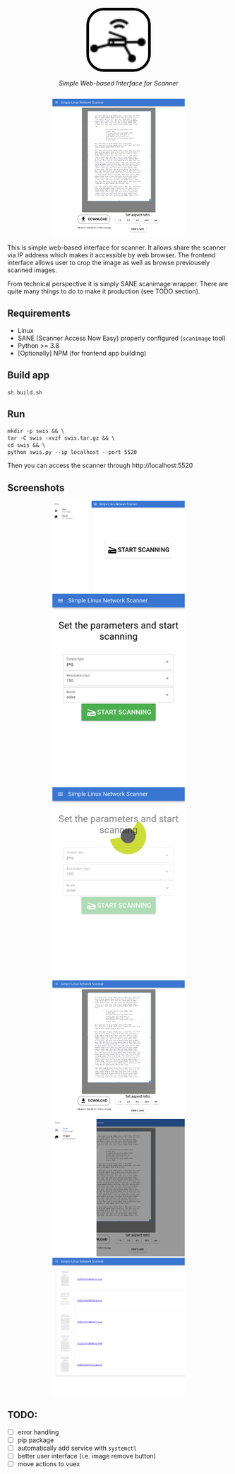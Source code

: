 <p align="center">
    <img src="logo.svg" style="width: 100pt; background: white; border-radius: 30pt; border: 5pt solid black" alt="StaticPIE" />
</p>
<p align="center">
    <em>Simple Web-based Interface for Scanner</em>
</p>

<p align="center" style="margin-top: 20pt;">
    <img src="screenshots/04-cropping.png" width="300">
</p>

This is simple web-based interface for scanner. It allows share the scanner via IP address which makes it accessible by web browser. The frontend interface allows user to crop the image as well as browse previousely scanned images.

From technical perspective it is simply SANE scanimage wrapper. There are quite many things to do to make it production (see TODO section).

## Requirements

- Linux
- SANE (Scanner Access Now Easy) properly configured (`scanimage` tool)
- Python >= 3.8
- [Optionally] NPM (for frontend app building)

## Build app

```
sh build.sh
```

## Run

```
mkdir -p swis && \
tar -C swis -xvzf swis.tar.gz && \
cd swis && \
python swis.py --ip localhost --port 5520
```

Then you can access the scanner through http://localhost:5520


## Screenshots

<p align="center">
    <img src="screenshots/01-welcome-screen.png" width="300">
    <img src="screenshots/02-scanning-params.png" width="300">
    <img src="screenshots/03-scanning-progress.png" width="300">
    <img src="screenshots/04-cropping.png" width="300">
    <img src="screenshots/05-menu.png" width="300">
    <img src="screenshots/06-list.png" width="300">
</p>

## TODO:

- [ ] error handling
- [ ] pip package
- [ ] automatically add service with `systemctl`
- [ ] better user interface (i.e. image remove button)
- [ ] move actions to vuex
